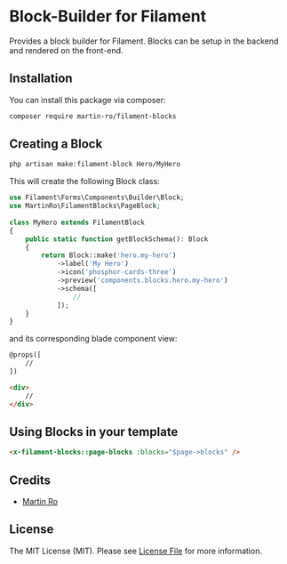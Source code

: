# Block-Builder for Filament

Provides a block builder for Filament. Blocks can be setup in the backend and rendered on the front-end.

## Installation
You can install this package via composer:
```bash
composer require martin-ro/filament-blocks
```

## Creating a Block

```bash
php artisan make:filament-block Hero/MyHero
```

This will create the following Block class:

```php
use Filament\Forms\Components\Builder\Block;
use MartinRo\FilamentBlocks\PageBlock;
 
class MyHero extends FilamentBlock
{
    public static function getBlockSchema(): Block
    {
        return Block::make('hero.my-hero')
            ->label('My Hero')
            ->icon('phosphor-cards-three')
            ->preview('components.blocks.hero.my-hero')
            ->schema([
                //
            ]);
    }
}
```

and its corresponding blade component view:
```html
@props([
    //
])

<div>
    //
</div>

```

## Using Blocks in your template

```html
<x-filament-blocks::page-blocks :blocks="$page->blocks" />
```

## Credits

- [Martin Ro](https://github.com/martin-ro)

## License

The MIT License (MIT). Please see [License File](LICENSE.md) for more information.

